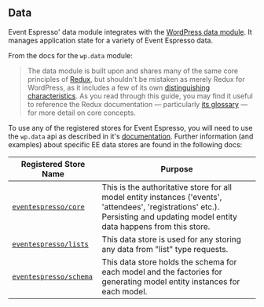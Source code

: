 ## Data
Event Espresso' data module integrates with the [WordPress data module](https://github.com/WordPress/gutenberg/tree/master/packages/data).  It manages application state for a variety of Event Espresso data.  

From the docs for the `wp.data` module:

> The data module is built upon and shares many of the same core principles of [Redux](https://redux.js.org/), but shouldn't be mistaken as merely Redux for WordPress, as it includes a few of its own [distinguishing characteristics](https://github.com/WordPress/gutenberg/tree/master/packages/data#comparison-with-redux). As you read through this guide, you may find it useful to reference the Redux documentation — particularly [its glossary](https://redux.js.org/glossary) — for more detail on core concepts.

To use any of the registered stores for Event Espresso, you will need to use the `wp.data` api as described in it's [documentation](https://github.com/WordPress/gutenberg/tree/master/packages/data#data-api).  Further information (and examples) about specific EE data stores are found in the following docs:

| Registered Store Name                                     | Purpose                                                                                                                                                                          |
| ----------------------------------------------------------| ---------------------------------------------------------------------------------------------------------------------------------------------------------------------------------|
| [`eventespresso/core`](./eventespresso/core/README.md)    | This is the authoritative store for all model entity instances ('events', 'attendees', 'registrations' etc.).  Persisting and updating model entity data happens from this store.|
| [`eventespresso/lists` ](./eventespresso/lists/README.md) | This data store is used for any storing any data from "list" type requests.                                                                                                      |
| [`eventespresso/schema`](./eventespresso/schema/README.md)| This data store holds the schema for each model  and  the factories for generating model entity instances for each model.                                                        |